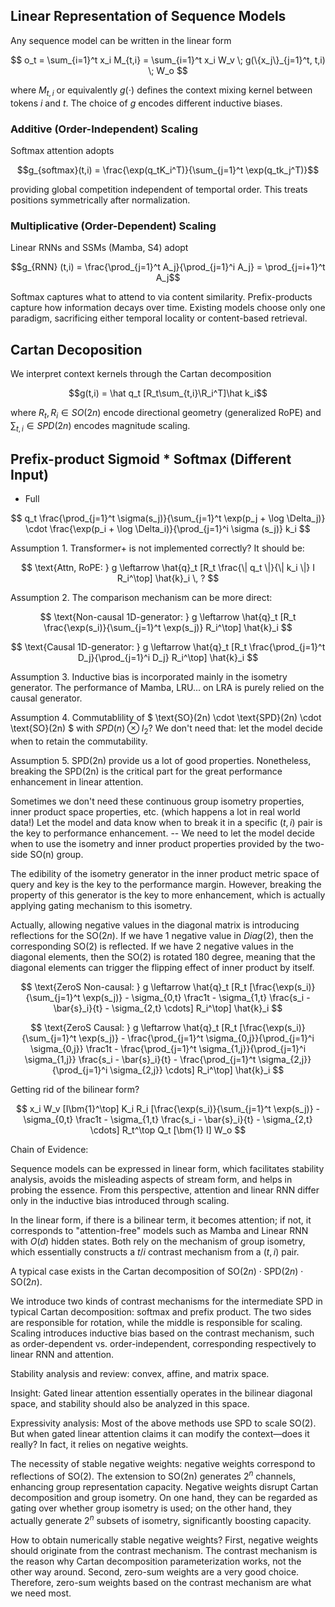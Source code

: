 ## Linear Representation of Sequence Models

Any sequence model can be written in the linear form

$$
o_t = \sum_{i=1}^t x_i M_{t,i} = \sum_{i=1}^t x_i W_v \; g(\{x_j\}_{j=1}^t, t,i) \; W_o
$$

where $M_{t,i}$ or equivalently $g(\cdot)$ defines the context mixing kernel between tokens $i$ and $t$. The choice of $g$ encodes different inductive biases. 

### Additive (Order-Independent) Scaling

Softmax attention adopts

$$g_{softmax}(t,i) = \frac{\exp(q_tK_i^T)}{\sum_{j=1}^t \exp(q_tk_j^T)}$$

providing global competition independent of temportal order. This treats positions symmetrically after normalization.

### Multiplicative (Order-Dependent) Scaling

Linear RNNs and SSMs (Mamba, S4) adopt

$$g_{RNN} (t,i) = \frac{\prod_{j=1}^t A_j}{\prod_{j=1}^i A_j} = \prod_{j=i+1}^t A_j$$

Softmax captures what to attend to via content similarity. Prefix-products capture how information decays over time. Existing models choose only one paradigm, sacrificing either temporal locality or content-based retrieval.

## Cartan Decoposition

We interpret context kernels through the Cartan decomposition

$$g(t,i) = \hat q_t [R_t\sum_{t,i}\R_i^T]\hat k_i$$

where $R_t, R_i \in SO(2n)$ encode directional geometry (generalized RoPE) and $\sum_{t,i} \in SPD(2n)$ encodes magnitude scaling.

## Prefix-product Sigmoid * Softmax (Different Input)

- Full

$$
q_t \frac{\prod_{j=1}^t \sigma(s_j)}{\sum_{j=1}^t \exp(p_j + \log \Delta_j)} \cdot \frac{\exp(p_i + \log \Delta_i)}{\prod_{j=1}^i \sigma (s_j)} k_i
$$

Assumption 1. Transformer+ is not implemented correctly? It should be:

$$
\text{Attn, RoPE: } g \leftarrow \hat{q}_t [R_t \frac{\| q_t \|}{\| k_i \|} I R_i^\top] \hat{k}_i \, ?
$$

Assumption 2. The comparison mechanism can be more direct:

$$
\text{Non-causal 1D-generator: } g \leftarrow \hat{q}_t [R_t \frac{\exp(s_i)}{\sum_{j=1}^t \exp(s_j)} R_i^\top] \hat{k}_i
$$

$$
\text{Causal 1D-generator: } g \leftarrow \hat{q}_t [R_t \frac{\prod_{j=1}^t D_j}{\prod_{j=1}^i D_j} R_i^\top] \hat{k}_i
$$

Assumption 3. Inductive bias is incorporated mainly in the isometry generator. The performance of Mamba, LRU... on LRA is purely relied on the causal generator. 

Assumption 4. Commutablility of $
\text{SO}(2n) \cdot \text{SPD}(2n) \cdot \text{SO}(2n)
$ with $SPD(n) \otimes I_2$? We don't need that: let the model decide when to retain the commutability.

Assumption 5. SPD(2n) provide us a lot of good properties. Nonetheless, breaking the SPD(2n) is the critical part for the great performance enhancement in linear attention.

Sometimes we don't need these continuous group isometry properties, inner product space properties, etc. (which happens a lot in real world data!) Let the model and data know when to break it in a specific $(t,i)$ pair is the key to performance enhancement. -- We need to let the model decide when to use the isometry and inner product properties provided by the two-side SO(n) group.

The edibility of the isometry generator in the inner product metric space of query and key is the key to the performance margin. However, breaking the property of this generator is the key to more enhancement, which is actually applying gating mechanism to this isometry.

Actually, allowing negative values in the diagonal matrix is introducing reflections for the $\text{SO}(2n)$. If we have 1 negative value in $Diag(2)$, then the corresponding $\text{SO}(2)$ is reflected. If we have 2 negative values in the diagonal elements, then the $\text{SO}(2)$ is rotated 180 degree, meaning that the diagonal elements can trigger the flipping effect of inner product by itself.


$$
\text{ZeroS Non-causal: } g \leftarrow \hat{q}_t [R_t [\frac{\exp(s_i)}{\sum_{j=1}^t \exp(s_j)} - \sigma_{0,t} \frac1t - \sigma_{1,t} \frac{s_i - \bar{s}_i}{t} - \sigma_{2,t} \cdots] R_i^\top] \hat{k}_i
$$

$$
\text{ZeroS Causal: } g \leftarrow \hat{q}_t [R_t [\frac{\exp(s_i)}{\sum_{j=1}^t \exp(s_j)} - \frac{\prod_{j=1}^t \sigma_{0,j}}{\prod_{j=1}^i \sigma_{0,j}} \frac1t - \frac{\prod_{j=1}^t \sigma_{1,j}}{\prod_{j=1}^i \sigma_{1,j}} \frac{s_i - \bar{s}_i}{t} - \frac{\prod_{j=1}^t \sigma_{2,j}}{\prod_{j=1}^i \sigma_{2,j}} \cdots] R_i^\top] \hat{k}_i
$$


Getting rid of the bilinear form?

$$
x_i W_v [I\bm{1}^\top] K_i R_i [\frac{\exp(s_i)}{\sum_{j=1}^t \exp(s_j)} - \sigma_{0,t} \frac1t - \sigma_{1,t} \frac{s_i - \bar{s}_i}{t} - \sigma_{2,t} \cdots] R_t^\top Q_t [\bm{1} I] W_o
$$


Chain of Evidence:

Sequence models can be expressed in linear form, which facilitates stability analysis, avoids the misleading aspects of stream form, and helps in probing the essence. From this perspective, attention and linear RNN differ only in the inductive bias introduced through scaling.

In the linear form, if there is a bilinear term, it becomes attention; if not, it corresponds to "attention-free" models such as Mamba and Linear RNN with $O(d)$ hidden states. Both rely on the mechanism of group isometry, which essentially constructs a $t/i$ contrast mechanism from a $(t,i)$ pair.

A typical case exists in the Cartan decomposition of $\text{SO}(2n) \cdot \text{SPD}(2n) \cdot \text{SO}(2n)$.

We introduce two kinds of contrast mechanisms for the intermediate SPD in typical Cartan decomposition: softmax and prefix product. The two sides are responsible for rotation, while the middle is responsible for scaling. Scaling introduces inductive bias based on the contrast mechanism, such as order-dependent vs. order-independent, corresponding respectively to linear RNN and attention.

Stability analysis and review: convex, affine, and matrix space.

Insight: Gated linear attention essentially operates in the bilinear diagonal space, and stability should also be analyzed in this space.

Expressivity analysis: Most of the above methods use SPD to scale SO(2). But when gated linear attention claims it can modify the context—does it really? In fact, it relies on negative weights.

The necessity of stable negative weights: negative weights correspond to reflections of SO(2). The extension to SO(2n) generates $2^n$ channels, enhancing group representation capacity. Negative weights disrupt Cartan decomposition and group isometry. On one hand, they can be regarded as gating over whether group isometry is used; on the other hand, they actually generate $2^n$ subsets of isometry, significantly boosting capacity.

How to obtain numerically stable negative weights? First, negative weights should originate from the contrast mechanism. The contrast mechanism is the reason why Cartan decomposition parameterization works, not the other way around. Second, zero-sum weights are a very good choice. Therefore, zero-sum weights based on the contrast mechanism are what we need most.
